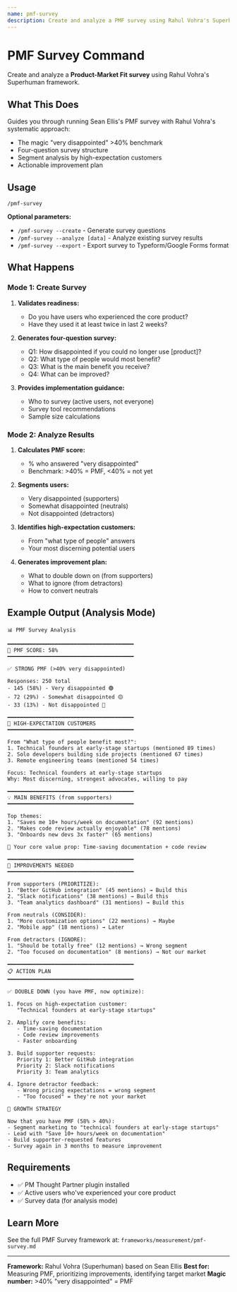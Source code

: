 ```yaml
---
name: pmf-survey
description: Create and analyze a PMF survey using Rahul Vohra's Superhuman framework
---
```


# PMF Survey Command

Create and analyze a **Product-Market Fit survey** using Rahul Vohra's Superhuman framework.

## What This Does

Guides you through running Sean Ellis's PMF survey with Rahul Vohra's systematic approach:
- The magic "very disappointed" >40% benchmark
- Four-question survey structure
- Segment analysis by high-expectation customers
- Actionable improvement plan

## Usage

```
/pmf-survey
```

**Optional parameters:**
- `/pmf-survey --create` - Generate survey questions
- `/pmf-survey --analyze [data]` - Analyze existing survey results
- `/pmf-survey --export` - Export survey to Typeform/Google Forms format

## What Happens

### Mode 1: Create Survey

1. **Validates readiness:**
   - Do you have users who experienced the core product?
   - Have they used it at least twice in last 2 weeks?

2. **Generates four-question survey:**
   - Q1: How disappointed if you could no longer use [product]?
   - Q2: What type of people would most benefit?
   - Q3: What is the main benefit you receive?
   - Q4: What can be improved?

3. **Provides implementation guidance:**
   - Who to survey (active users, not everyone)
   - Survey tool recommendations
   - Sample size calculations

### Mode 2: Analyze Results

1. **Calculates PMF score:**
   - % who answered "very disappointed"
   - Benchmark: >40% = PMF, <40% = not yet

2. **Segments users:**
   - Very disappointed (supporters)
   - Somewhat disappointed (neutrals)
   - Not disappointed (detractors)

3. **Identifies high-expectation customers:**
   - From "what type of people" answers
   - Your most discerning potential users

4. **Generates improvement plan:**
   - What to double down on (from supporters)
   - What to ignore (from detractors)
   - How to convert neutrals

## Example Output (Analysis Mode)

```
📊 PMF Survey Analysis

━━━━━━━━━━━━━━━━━━━━━━━━━━━━━━━━━━━━━━━━
🎯 PMF SCORE: 58%
━━━━━━━━━━━━━━━━━━━━━━━━━━━━━━━━━━━━━━━━

✅ STRONG PMF (>40% very disappointed)

Responses: 250 total
- 145 (58%) - Very disappointed 🟢
- 72 (29%) - Somewhat disappointed 🟡
- 33 (13%) - Not disappointed 🔴

━━━━━━━━━━━━━━━━━━━━━━━━━━━━━━━━━━━━━━━━
👥 HIGH-EXPECTATION CUSTOMERS
━━━━━━━━━━━━━━━━━━━━━━━━━━━━━━━━━━━━━━━━

From "What type of people benefit most?":
1. Technical founders at early-stage startups (mentioned 89 times)
2. Solo developers building side projects (mentioned 67 times)
3. Remote engineering teams (mentioned 54 times)

Focus: Technical founders at early-stage startups
Why: Most discerning, strongest advocates, willing to pay

━━━━━━━━━━━━━━━━━━━━━━━━━━━━━━━━━━━━━━━━
💡 MAIN BENEFITS (from supporters)
━━━━━━━━━━━━━━━━━━━━━━━━━━━━━━━━━━━━━━━━

Top themes:
1. "Saves me 10+ hours/week on documentation" (92 mentions)
2. "Makes code review actually enjoyable" (78 mentions)
3. "Onboards new devs 3x faster" (65 mentions)

🎯 Your core value prop: Time-saving documentation + code review

━━━━━━━━━━━━━━━━━━━━━━━━━━━━━━━━━━━━━━━━
🔧 IMPROVEMENTS NEEDED
━━━━━━━━━━━━━━━━━━━━━━━━━━━━━━━━━━━━━━━━

From supporters (PRIORITIZE):
1. "Better GitHub integration" (45 mentions) → Build this
2. "Slack notifications" (38 mentions) → Build this
3. "Team analytics dashboard" (31 mentions) → Build this

From neutrals (CONSIDER):
1. "More customization options" (22 mentions) → Maybe
2. "Mobile app" (18 mentions) → Later

From detractors (IGNORE):
1. "Should be totally free" (12 mentions) → Wrong segment
2. "Too focused on documentation" (8 mentions) → Not our market

━━━━━━━━━━━━━━━━━━━━━━━━━━━━━━━━━━━━━━━━
📋 ACTION PLAN
━━━━━━━━━━━━━━━━━━━━━━━━━━━━━━━━━━━━━━━━

✅ DOUBLE DOWN (you have PMF, now optimize):

1. Focus on high-expectation customer:
   "Technical founders at early-stage startups"

2. Amplify core benefits:
   - Time-saving documentation
   - Code review improvements
   - Faster onboarding

3. Build supporter requests:
   Priority 1: Better GitHub integration
   Priority 2: Slack notifications
   Priority 3: Team analytics

4. Ignore detractor feedback:
   - Wrong pricing expectations = wrong segment
   - "Too focused" = they're not your market

🎯 GROWTH STRATEGY

Now that you have PMF (58% > 40%):
- Segment marketing to "technical founders at early-stage startups"
- Lead with "Save 10+ hours/week on documentation"
- Build supporter-requested features
- Survey again in 3 months to measure improvement
```

## Requirements

- ✅ PM Thought Partner plugin installed
- ✅ Active users who've experienced your core product
- ✅ Survey data (for analysis mode)

## Learn More

See the full PMF Survey framework at:
`frameworks/measurement/pmf-survey.md`

---

**Framework:** Rahul Vohra (Superhuman) based on Sean Ellis
**Best for:** Measuring PMF, prioritizing improvements, identifying target market
**Magic number:** >40% "very disappointed" = PMF
